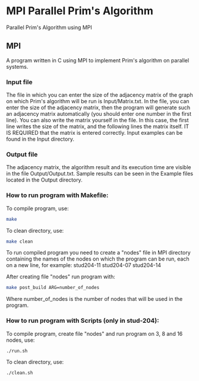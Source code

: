 # MPI Parallel Prim's Algorithm
Parallel Prim's Algorithm using MPI

## MPI

A program written in C using MPI to implement Prim's algorithm on parallel systems.

### Input file

The file in which you can enter the size of the adjacency matrix of the graph on which Prim's algorithm will be run is Input/Matrix.txt. In the file, you can enter the size of the adjacency matrix, then the program will generate such an adjacency matrix automatically (you should enter one number in the first line). You can also write the matrix yourself in the file. In this case, the first line writes the size of the matrix, and the following lines the matrix itself. IT IS REQUIRED that the matrix is ​​entered correctly. Input examples can be found in the Input directory.

### Output file

The adjacency matrix, the algorithm result and its execution time are visible in the file Output/Output.txt. Sample results can be seen in the Example files located in the Output directory.

### How to run program with Makefile:

To compile program, use:

```bash
make
```

To clean directory, use:

```bash
make clean
```

To run compiled program you need to create a "nodes" file in MPI directory containing the names of the nodes on which the program can be run, each on a new line, for example:
stud204-11
stud204-07
stud204-14

After creating file "nodes" run program with:

```bash
make post_build ARG=number_of_nodes
```

Where number_of_nodes is the number of nodes that will be used in the program.

### How to run program with Scripts (only in stud-204):

To compile program, create file "nodes" and run program on 3, 8 and 16 nodes, use:

```bash
./run.sh
```

To clean directory, use:

```bash
./clean.sh
```



